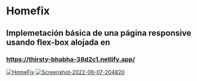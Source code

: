 # Homefix

## Implemetación básica de una página responsive usando flex-box alojada en
### https://thirsty-bhabha-38d2c1.netlify.app/

<a href="https://ibb.co/VTW9Qj4"><img src="https://i.ibb.co/KWjhL0v/HomeFix.png" alt="HomeFix" border="0" /></a>
<a href="https://ibb.co/zmGqNC2"><img src="https://i.ibb.co/PrwqtJW/Screenshot-2022-06-07-204820.png" alt="Screenshot-2022-06-07-204820" border="0" /></a>
